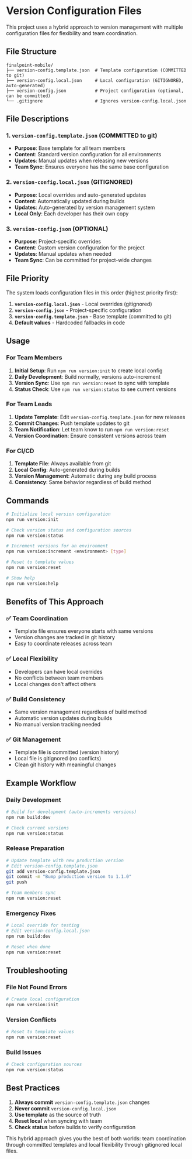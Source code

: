 # Version Configuration Files

This project uses a hybrid approach to version management with multiple configuration files for flexibility and team coordination.

## File Structure

```
finalpoint-mobile/
├── version-config.template.json  # Template configuration (COMMITTED to git)
├── version-config.local.json     # Local configuration (GITIGNORED, auto-generated)
├── version-config.json           # Project configuration (optional, can be committed)
└── .gitignore                    # Ignores version-config.local.json
```

## File Descriptions

### **1. `version-config.template.json` (COMMITTED to git)**

- **Purpose**: Base template for all team members
- **Content**: Standard version configuration for all environments
- **Updates**: Manual updates when releasing new versions
- **Team Sync**: Ensures everyone has the same base configuration

### **2. `version-config.local.json` (GITIGNORED)**

- **Purpose**: Local overrides and auto-generated updates
- **Content**: Automatically updated during builds
- **Updates**: Auto-generated by version management system
- **Local Only**: Each developer has their own copy

### **3. `version-config.json` (OPTIONAL)**

- **Purpose**: Project-specific overrides
- **Content**: Custom version configuration for the project
- **Updates**: Manual updates when needed
- **Team Sync**: Can be committed for project-wide changes

## File Priority

The system loads configuration files in this order (highest priority first):

1. **`version-config.local.json`** - Local overrides (gitignored)
2. **`version-config.json`** - Project-specific configuration
3. **`version-config.template.json`** - Base template (committed to git)
4. **Default values** - Hardcoded fallbacks in code

## Usage

### **For Team Members**

1. **Initial Setup**: Run `npm run version:init` to create local config
2. **Daily Development**: Build normally, versions auto-increment
3. **Version Sync**: Use `npm run version:reset` to sync with template
4. **Status Check**: Use `npm run version:status` to see current versions

### **For Team Leads**

1. **Update Template**: Edit `version-config.template.json` for new releases
2. **Commit Changes**: Push template updates to git
3. **Team Notification**: Let team know to run `npm run version:reset`
4. **Version Coordination**: Ensure consistent versions across team

### **For CI/CD**

1. **Template File**: Always available from git
2. **Local Config**: Auto-generated during builds
3. **Version Management**: Automatic during any build process
4. **Consistency**: Same behavior regardless of build method

## Commands

```bash
# Initialize local version configuration
npm run version:init

# Check version status and configuration sources
npm run version:status

# Increment versions for an environment
npm run version:increment <environment> [type]

# Reset to template values
npm run version:reset

# Show help
npm run version:help
```

## Benefits of This Approach

### **✅ Team Coordination**
- Template file ensures everyone starts with same versions
- Version changes are tracked in git history
- Easy to coordinate releases across team

### **✅ Local Flexibility**
- Developers can have local overrides
- No conflicts between team members
- Local changes don't affect others

### **✅ Build Consistency**
- Same version management regardless of build method
- Automatic version updates during builds
- No manual version tracking needed

### **✅ Git Management**
- Template file is committed (version history)
- Local file is gitignored (no conflicts)
- Clean git history with meaningful changes

## Example Workflow

### **Daily Development**
```bash
# Build for development (auto-increments versions)
npm run build:dev

# Check current versions
npm run version:status
```

### **Release Preparation**
```bash
# Update template with new production version
# Edit version-config.template.json
git add version-config.template.json
git commit -m "Bump production version to 1.1.0"
git push

# Team members sync
npm run version:reset
```

### **Emergency Fixes**
```bash
# Local override for testing
# Edit version-config.local.json
npm run build:dev

# Reset when done
npm run version:reset
```

## Troubleshooting

### **File Not Found Errors**
```bash
# Create local configuration
npm run version:init
```

### **Version Conflicts**
```bash
# Reset to template values
npm run version:reset
```

### **Build Issues**
```bash
# Check configuration sources
npm run version:status
```

## Best Practices

1. **Always commit** `version-config.template.json` changes
2. **Never commit** `version-config.local.json`
3. **Use template** as the source of truth
4. **Reset local** when syncing with team
5. **Check status** before builds to verify configuration

This hybrid approach gives you the best of both worlds: team coordination through committed templates and local flexibility through gitignored local files.
